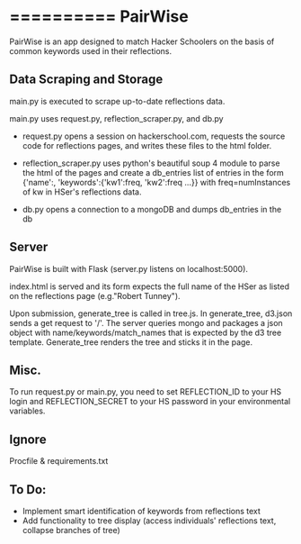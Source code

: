 ==========
PairWise
==========

PairWise is an app designed to match Hacker Schoolers on the basis of 
common keywords used in their reflections. 

Data Scraping and Storage
---------------------------

main.py is executed to scrape up-to-date reflections data. 

main.py uses request.py, reflection_scraper.py, and db.py

* request.py opens a session on hackerschool.com, requests the source
code for reflections pages, and writes these files to the html folder.

* reflection_scraper.py uses python's beautiful soup 4 module to parse
the html of the pages and create a db_entries list of entries in the 
form {'name':<HSer full name>, 'keywords':{'kw1':freq, 'kw2':freq ...}}
with freq=numInstances of kw in HSer's reflections data.

* db.py opens a connection to a mongoDB and dumps db_entries in the db 

Server
---------

PairWise is built with Flask (server.py listens on localhost:5000).

index.html is served and its form expects the full name of the HSer 
as listed on the reflections page (e.g."Robert Tunney").

Upon submission, generate_tree is called in tree.js. In generate_tree, 
d3.json sends a get request to '/<HSer full name>'. The server queries
mongo and packages a json object with name/keywords/match_names that is
expected by the d3 tree template. Generate_tree renders the tree and sticks
it in the page. 

Misc.
----------
To run request.py or main.py, you need to set REFLECTION_ID to your
HS login and REFLECTION_SECRET to your HS password in your environmental
variables. 

Ignore
----------
Procfile & requirements.txt 

To Do: 
----------
* Implement smart identification of keywords from reflections text
* Add functionality to tree display (access individuals' reflections
text, collapse branches of tree)
